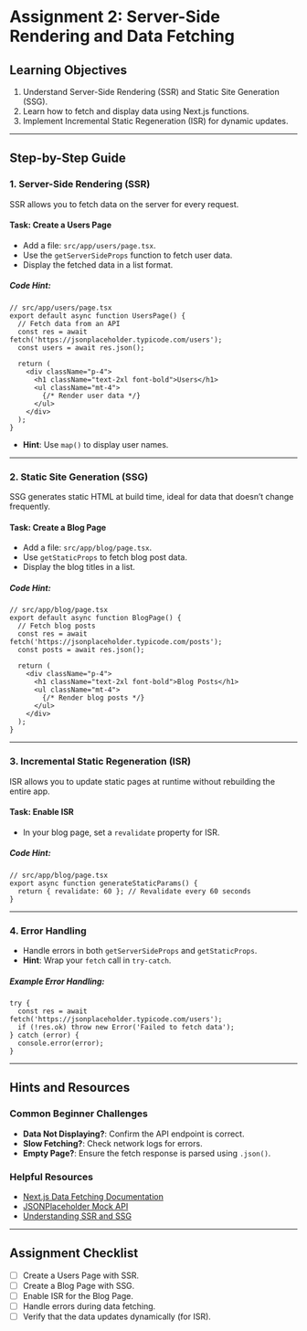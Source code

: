 # **Assignment 2: Server-Side Rendering and Data Fetching**

## **Learning Objectives**
1. Understand Server-Side Rendering (SSR) and Static Site Generation (SSG).
2. Learn how to fetch and display data using Next.js functions.
3. Implement Incremental Static Regeneration (ISR) for dynamic updates.

---

## **Step-by-Step Guide**

### **1. Server-Side Rendering (SSR)**
SSR allows you to fetch data on the server for every request.

#### **Task: Create a Users Page**
- Add a file: `src/app/users/page.tsx`.
- Use the `getServerSideProps` function to fetch user data.
- Display the fetched data in a list format.

##### Code Hint:
```tsx
// src/app/users/page.tsx
export default async function UsersPage() {
  // Fetch data from an API
  const res = await fetch('https://jsonplaceholder.typicode.com/users');
  const users = await res.json();

  return (
    <div className="p-4">
      <h1 className="text-2xl font-bold">Users</h1>
      <ul className="mt-4">
        {/* Render user data */}
      </ul>
    </div>
  );
}
```
- **Hint**: Use `map()` to display user names.

---

### **2. Static Site Generation (SSG)**
SSG generates static HTML at build time, ideal for data that doesn’t change frequently.

#### **Task: Create a Blog Page**
- Add a file: `src/app/blog/page.tsx`.
- Use `getStaticProps` to fetch blog post data.
- Display the blog titles in a list.

##### Code Hint:
```tsx
// src/app/blog/page.tsx
export default async function BlogPage() {
  // Fetch blog posts
  const res = await fetch('https://jsonplaceholder.typicode.com/posts');
  const posts = await res.json();

  return (
    <div className="p-4">
      <h1 className="text-2xl font-bold">Blog Posts</h1>
      <ul className="mt-4">
        {/* Render blog posts */}
      </ul>
    </div>
  );
}
```

---

### **3. Incremental Static Regeneration (ISR)**
ISR allows you to update static pages at runtime without rebuilding the entire app.

#### **Task: Enable ISR**
- In your blog page, set a `revalidate` property for ISR.

##### Code Hint:
```tsx
// src/app/blog/page.tsx
export async function generateStaticParams() {
  return { revalidate: 60 }; // Revalidate every 60 seconds
}
```

---

### **4. Error Handling**
- Handle errors in both `getServerSideProps` and `getStaticProps`.
- **Hint**: Wrap your `fetch` call in `try-catch`.

##### Example Error Handling:
```tsx
try {
  const res = await fetch('https://jsonplaceholder.typicode.com/users');
  if (!res.ok) throw new Error('Failed to fetch data');
} catch (error) {
  console.error(error);
}
```

---

## **Hints and Resources**

### Common Beginner Challenges
- **Data Not Displaying?**: Confirm the API endpoint is correct.
- **Slow Fetching?**: Check network logs for errors.
- **Empty Page?**: Ensure the fetch response is parsed using `.json()`.

### Helpful Resources
- [Next.js Data Fetching Documentation](https://nextjs.org/docs/data-fetching)
- [JSONPlaceholder Mock API](https://jsonplaceholder.typicode.com/)
- [Understanding SSR and SSG](https://nextjs.org/docs/basic-features/pages)

---

## **Assignment Checklist**
- [ ] Create a Users Page with SSR.
- [ ] Create a Blog Page with SSG.
- [ ] Enable ISR for the Blog Page.
- [ ] Handle errors during data fetching.
- [ ] Verify that the data updates dynamically (for ISR).
